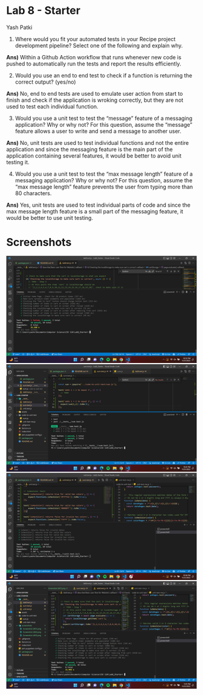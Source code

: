 # Lab 8 - Starter

Yash Patki

1. Where would you fit your automated tests in your Recipe project development pipeline? Select one of the following and explain why.

**Ans)** Within a Github Action workflow that runs whenever new code is pushed to automatically run the tests and report the results efficiently. 

2. Would you use an end to end test to check if a function is returning the correct output? (yes/no)

**Ans)** No, end to end tests are used to emulate user action from start to finish and check if the application is wroking correctly, but they are not used to test each individual function.

3. Would you use a unit test to test the “message” feature of a messaging application? Why or why not? For this question, assume the “message” feature allows a user to write and send a message to another user.

**Ans)** No, unit tests are used to test individual functions and not the entire application and since the messaging feature is the main part of the application containing several features, it would be better to avoid unit testing it.

4. Would you use a unit test to test the “max message length” feature of a messaging application? Why or why not? For this question, assume the “max message length” feature prevents the user from typing more than 80 characters.

**Ans)** Yes, unit tests are used to test individual parts of code and since the max message length feature is a small part of the messaging feature, it would be better to use unit testing.



# Screenshots

![Screenshot 1](screenshots/Screenshot%20(401).png)
![Screenshot 2](screenshots/Screenshot%20(402).png)
![Screenshot 3](screenshots/Screenshot%20(403).png)
![Screenshot 4](screenshots/Screenshot%20(404).png)